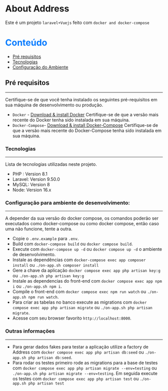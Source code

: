 # About Address

Este é um projeto `laravel+Vuejs` feito com `docker and docker-compose`

# <span style="color:#007bff"> Conteúdo </span>

-   [Pré requisitos](#Pré-requisitos)
-   [Tecnologias](#Tecnologias)
-   [Configuração do Ambiente](#Configuração-do-Ambiente)

## Pré requisitos
---

Certifique-se de que você tenha instalado os seguintes pré-requisitos em sua máquina de desenvolvimento ou produção.

-   `Docker` - [Download & install Docker](https://docs.docker.com/get-docker/) Certifique-se de que a versão mais recente do Docker tenha sido instalada em sua máquina.
-   `Docker-Compose`- [Download & install Docker-Compose](https://docs.docker.com/compose/install/) Certifique-se de que a versão mais recente do Docker-Compose tenha sido instalada em sua máquina.

### Tecnologias
---

Lista de tecnologias utilizadas neste projeto.

-   PHP : Version 8.1
-   Laravel: Version 9.50.0
-   MySQL: Version 8
-   Node: Version 16.x

### Configuração para ambiente de desenvolvimento:
---

A depender da sua versão do docker compose, os comandos poderão ser executados como docker-compose ou como docker compose, então caso uma não funcione, tente a outra.

-   Copie o `.env.example` para `.env`.
-   Build com `docker-compose build` ou `docker compose build`.
-   Execute com  `docker-compose up -d` ou `docker compose up -d` o ambiente de desenvolvimento.
-   Instale as dependências com `docker-compose exec app composer install` ou `./on-app.sh composer install`
-   Gere a chave da aplicação `docker compose exec app php artisan key:g` ou `./on-app.sh php artisan key:g`
-   Instale as dependencias do front-end com `docker compose exec app npm i` ou `./on-app.sh npm i`.
-   Compile o front-end com `docker compose exec npm run watch` ou `./on-app.sh npm run watch`.
-   Para criar as tabelas no banco execute as migrations com `docker compose exec app php artisan migrate` ou `./on-app.sh php artisan migrate`.
-   Acesse com seu browser favorito `http://localhost:8000`.

### Outras informações
---

-   Para gerar dados fakes para testar a aplicação utilize a factory de Address com `docker compose exec app php artisan db:seed` ou `./on-app.sh php artisan db:seed`.
-   Para rodar os testes primeiro rode as migrations para a base de testes com `docker compose exec app php artisan migrate --env=testing` ou `./on-app.sh php artisan migrate --env=testing`. Em seguida execute os testes com `docker compose exec app php artisan test` ou `./on-app.sh php artisan test`